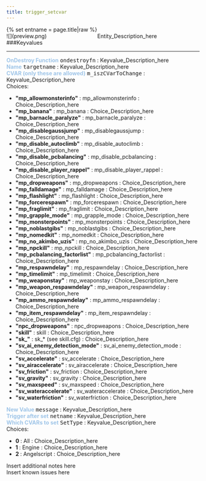 ```yaml
---
title: trigger_setcvar
---
```

<div>{% set entname = page.title|raw %}</div>
<div class="container previewimg">
<div class="columns">
<div class="imagepadding column col-auto" markdown="1">![](preview.png)</div>
<div class="column">Entity_Description_here</div>
</div>
</div>
###Keyvalues
<hr>
<div class="entityentry" markdown="1">
<span style="color:#9fc5e8;"><b>OnDestroy Function</b></span> <kbd  class="tooltip" data-tooltip="string">ondestroyfn</kbd> :
Keyvalue_Description_here
</div>
<div class="entityentry" markdown="1">
<span style="color:#9fc5e8;"><b>Name</b></span> <kbd  class="tooltip" data-tooltip="target_source">targetname</kbd> :
Keyvalue_Description_here
</div>
<div class="entityentry" markdown="1">
<span style="color:#9fc5e8;"><b>CVAR (only these are allowed)</b></span> <kbd  class="tooltip" data-tooltip="choices">m_iszCVarToChange</kbd> :
Keyvalue_Description_here
<div class="accordion">
<input type="checkbox" id="accordion-1" name="accordion-checkbox" hidden>
<label class="accordion-header" for="accordion-1">
<i class="icon icon-arrow-right mr-1"></i>
Choices:
</label>
<div class="accordion-body">
<ul>
<li><b>"mp_allowmonsterinfo"</b> : mp_allowmonsterinfo : Choice_Description_here</li>
<li><b>"mp_banana"</b> : mp_banana : Choice_Description_here</li>
<li><b>"mp_barnacle_paralyze"</b> : mp_barnacle_paralyze : Choice_Description_here</li>
<li><b>"mp_disablegaussjump"</b> : mp_disablegaussjump : Choice_Description_here</li>
<li><b>"mp_disable_autoclimb"</b> : mp_disable_autoclimb : Choice_Description_here</li>
<li><b>"mp_disable_pcbalancing"</b> : mp_disable_pcbalancing : Choice_Description_here</li>
<li><b>"mp_disable_player_rappel"</b> : mp_disable_player_rappel : Choice_Description_here</li>
<li><b>"mp_dropweapons"</b> : mp_dropweapons : Choice_Description_here</li>
<li><b>"mp_falldamage"</b> : mp_falldamage : Choice_Description_here</li>
<li><b>"mp_flashlight"</b> : mp_flashlight : Choice_Description_here</li>
<li><b>"mp_forcerespawn"</b> : mp_forcerespawn : Choice_Description_here</li>
<li><b>"mp_fraglimit"</b> : mp_fraglimit : Choice_Description_here</li>
<li><b>"mp_grapple_mode"</b> : mp_grapple_mode : Choice_Description_here</li>
<li><b>"mp_monsterpoints"</b> : mp_monsterpoints : Choice_Description_here</li>
<li><b>"mp_noblastgibs"</b> : mp_noblastgibs : Choice_Description_here</li>
<li><b>"mp_nomedkit"</b> : mp_nomedkit : Choice_Description_here</li>
<li><b>"mp_no_akimbo_uzis"</b> : mp_no_akimbo_uzis : Choice_Description_here</li>
<li><b>"mp_npckill"</b> : mp_npckill : Choice_Description_here</li>
<li><b>"mp_pcbalancing_factorlist"</b> : mp_pcbalancing_factorlist : Choice_Description_here</li>
<li><b>"mp_respawndelay"</b> : mp_respawndelay : Choice_Description_here</li>
<li><b>"mp_timelimit"</b> : mp_timelimit : Choice_Description_here</li>
<li><b>"mp_weaponstay"</b> : mp_weaponstay : Choice_Description_here</li>
<li><b>"mp_weapon_respawndelay"</b> : mp_weapon_respawndelay : Choice_Description_here</li>
<li><b>"mp_ammo_respawndelay"</b> : mp_ammo_respawndelay : Choice_Description_here</li>
<li><b>"mp_item_respawndelay"</b> : mp_item_respawndelay : Choice_Description_here</li>
<li><b>"npc_dropweapons"</b> : npc_dropweapons : Choice_Description_here</li>
<li><b>"skill"</b> : skill : Choice_Description_here</li>
<li><b>"sk_"</b> : sk_* (see skill.cfg) : Choice_Description_here</li>
<li><b>"sv_ai_enemy_detection_mode"</b> : sv_ai_enemy_detection_mode : Choice_Description_here</li>
<li><b>"sv_accelerate"</b> : sv_accelerate : Choice_Description_here</li>
<li><b>"sv_airaccelerate"</b> : sv_airaccelerate : Choice_Description_here</li>
<li><b>"sv_friction"</b> : sv_friction : Choice_Description_here</li>
<li><b>"sv_gravity"</b> : sv_gravity : Choice_Description_here</li>
<li><b>"sv_maxspeed"</b> : sv_maxspeed : Choice_Description_here</li>
<li><b>"sv_wateraccelerate"</b> : sv_wateraccelerate : Choice_Description_here</li>
<li><b>"sv_waterfriction"</b> : sv_waterfriction : Choice_Description_here</li>
</ul>
</div>
</div>
</div>
<div class="entityentry" markdown="1">
<span style="color:#9fc5e8;"><b>New Value</b></span> <kbd  class="tooltip" data-tooltip="string">message</kbd> :
Keyvalue_Description_here
</div>
<div class="entityentry" markdown="1">
<span style="color:#9fc5e8;"><b>Trigger after set</b></span> <kbd  class="tooltip" data-tooltip="target_destination">netname</kbd> :
Keyvalue_Description_here
</div>
<div class="entityentry" markdown="1">
<span style="color:#9fc5e8;"><b>Which CVARs to set</b></span> <kbd  class="tooltip" data-tooltip="choices">SetType</kbd> :
Keyvalue_Description_here
<div class="accordion">
<input type="checkbox" id="accordion-2" name="accordion-checkbox" hidden>
<label class="accordion-header" for="accordion-2">
<i class="icon icon-arrow-right mr-1"></i>
Choices:
</label>
<div class="accordion-body">
<ul>
<li><b>0 </b> : All : Choice_Description_here</li>
<li><b>1 </b> : Engine : Choice_Description_here</li>
<li><b>2 </b> : Angelscript : Choice_Description_here</li>
</ul>
</div>
</div>
</div>
<div class="notices blue">Insert additional notes here</div>
<div class="notices red">Insert known issues here</div>
